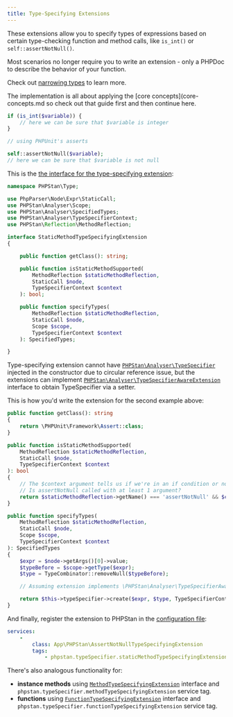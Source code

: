 ```yaml
---
title: Type-Specifying Extensions
---
```


These extensions allow you to specify types of expressions based on certain type-checking function and method calls, like `is_int()` or `self::assertNotNull()`.

<div class="bg-blue-100 border-l-4 border-blue-500 text-blue-700 p-4 mb-4" role="alert">

Most scenarios no longer require you to write an extension - only a PHPDoc to describe the behavior of your function.

Check out [narrowing types](../writing-php-code/narrowing-types.md#custom-type-checking-functions-and-methods) to learn more.

</div>

The implementation is all about applying the [core concepts](core-concepts.md so check out that guide first and then continue here.

```php
if (is_int($variable)) {
    // here we can be sure that $variable is integer
}
```

```php
// using PHPUnit's asserts

self::assertNotNull($variable);
// here we can be sure that $variable is not null
```

This is the [the interface for the type-specifying extension](https://apiref.phpstan.org/2.1.x/PHPStan.Type.StaticMethodTypeSpecifyingExtension.html):

```php
namespace PHPStan\Type;

use PhpParser\Node\Expr\StaticCall;
use PHPStan\Analyser\Scope;
use PHPStan\Analyser\SpecifiedTypes;
use PHPStan\Analyser\TypeSpecifierContext;
use PHPStan\Reflection\MethodReflection;

interface StaticMethodTypeSpecifyingExtension
{

	public function getClass(): string;

	public function isStaticMethodSupported(
		MethodReflection $staticMethodReflection,
		StaticCall $node,
		TypeSpecifierContext $context
	): bool;

	public function specifyTypes(
		MethodReflection $staticMethodReflection,
		StaticCall $node,
		Scope $scope,
		TypeSpecifierContext $context
	): SpecifiedTypes;

}
```

Type-specifying extension cannot have [`PHPStan\Analyser\TypeSpecifier`](https://apiref.phpstan.org/2.1.x/PHPStan.Analyser.TypeSpecifier.html) injected in the constructor due to circular reference issue, but the extensions can implement [`PHPStan\Analyser\TypeSpecifierAwareExtension`](https://apiref.phpstan.org/2.1.x/PHPStan.Analyser.TypeSpecifierAwareExtension.html) interface to obtain TypeSpecifier via a setter.

This is how you'd write the extension for the second example above:

```php
public function getClass(): string
{
	return \PHPUnit\Framework\Assert::class;
}

public function isStaticMethodSupported(
	MethodReflection $staticMethodReflection,
	StaticCall $node,
	TypeSpecifierContext $context
): bool
{
	// The $context argument tells us if we're in an if condition or not (as in this case).
	// Is assertNotNull called with at least 1 argument?
	return $staticMethodReflection->getName() === 'assertNotNull' && $context->null() && isset($node->getArgs()[0]);
}

public function specifyTypes(
	MethodReflection $staticMethodReflection,
	StaticCall $node,
	Scope $scope,
	TypeSpecifierContext $context
): SpecifiedTypes
{
	$expr = $node->getArgs()[0]->value;
	$typeBefore = $scope->getType($expr);
	$type = TypeCombinator::removeNull($typeBefore);

	// Assuming extension implements \PHPStan\Analyser\TypeSpecifierAwareExtension

	return $this->typeSpecifier->create($expr, $type, TypeSpecifierContext::createTruthy(), $scope);
}
```

And finally, register the extension to PHPStan in the [configuration file](../config-reference.md):

```yaml
services:
	-
		class: App\PHPStan\AssertNotNullTypeSpecifyingExtension
		tags:
			- phpstan.typeSpecifier.staticMethodTypeSpecifyingExtension
```

There's also analogous functionality for:

* **instance methods** using [`MethodTypeSpecifyingExtension`](https://apiref.phpstan.org/2.1.x/PHPStan.Type.MethodTypeSpecifyingExtension.html) interface and `phpstan.typeSpecifier.methodTypeSpecifyingExtension` service tag.
* **functions** using [`FunctionTypeSpecifyingExtension`](https://apiref.phpstan.org/2.1.x/PHPStan.Type.FunctionTypeSpecifyingExtension.html) interface and `phpstan.typeSpecifier.functionTypeSpecifyingExtension` service tag.
